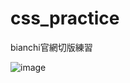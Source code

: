 # css_practice
bianchi官網切版練習

![image](https://github.com/richard85501/css_practice/blob/master/127.0.0.1_5501_index.html.png)
